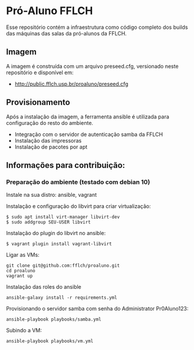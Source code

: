 # Pró-Aluno FFLCH

Esse repositório contém a infraestrutura como código completo dos builds das 
máquinas das salas da pró-alunos da FFLCH. 

## Imagem

A imagem é construída com um arquivo preseed.cfg, versionado neste repositório
e disponível em:

 - http://public.fflch.usp.br/proaluno/preseed.cfg

## Provisionamento

Após a instalação da imagem, a ferramenta ansible é utilizada para configuração 
do resto do ambiente.

 - Integração com o servidor de autenticação samba da FFLCH
 - Instalação das impressoras
 - Instalação de pacotes por apt

## Informações para contribuição:

### Preparação do ambiente (testado com debian 10)

Instale na sua distro: ansible, vagrant

Instalação e configuração do libvirt para criar virtualização:

    $ sudo apt install virt-manager libvirt-dev
    $ sudo addgroup SEU-USER libvirt

Instalação do plugin do libvirt no ansible:

    $ vagrant plugin install vagrant-libvirt

Ligar as VMs:
    
    git clone git@github.com:fflch/proaluno.git
    cd proaluno
    vagrant up

Instalação das roles do ansible

    ansible-galaxy install -r requirements.yml

Provisionando o servidor samba com senha do Administrator Pr0Aluno123:

    ansible-playbook playbooks/samba.yml

Subindo a VM:

    ansible-playbook playbooks/vm.yml

